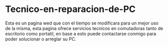 # Tecnico-en-reparacion-de-PC
Esta es un pagina wed que con el tiempo se modificara para un mejor uso de la misma, esta pagina ofrece servicios tecnicos en comutadoras tanto de escritorio como portatil, en base a esto puede contactarse conmigo para poder solucionar o arreglar su PC.
